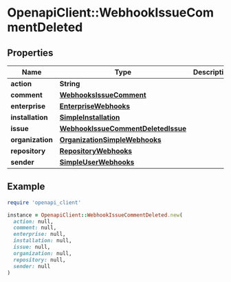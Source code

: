 # OpenapiClient::WebhookIssueCommentDeleted

## Properties

| Name | Type | Description | Notes |
| ---- | ---- | ----------- | ----- |
| **action** | **String** |  |  |
| **comment** | [**WebhooksIssueComment**](WebhooksIssueComment.md) |  |  |
| **enterprise** | [**EnterpriseWebhooks**](EnterpriseWebhooks.md) |  | [optional] |
| **installation** | [**SimpleInstallation**](SimpleInstallation.md) |  | [optional] |
| **issue** | [**WebhookIssueCommentDeletedIssue**](WebhookIssueCommentDeletedIssue.md) |  |  |
| **organization** | [**OrganizationSimpleWebhooks**](OrganizationSimpleWebhooks.md) |  | [optional] |
| **repository** | [**RepositoryWebhooks**](RepositoryWebhooks.md) |  |  |
| **sender** | [**SimpleUserWebhooks**](SimpleUserWebhooks.md) |  |  |

## Example

```ruby
require 'openapi_client'

instance = OpenapiClient::WebhookIssueCommentDeleted.new(
  action: null,
  comment: null,
  enterprise: null,
  installation: null,
  issue: null,
  organization: null,
  repository: null,
  sender: null
)
```

